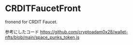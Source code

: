 # CRDITFaucetFront

fronend for CRDIT Faucet.

参考にしたコード
https://github.com/cryptoadam0x28/wallet-nfts/blob/main/space_punks_token.js
